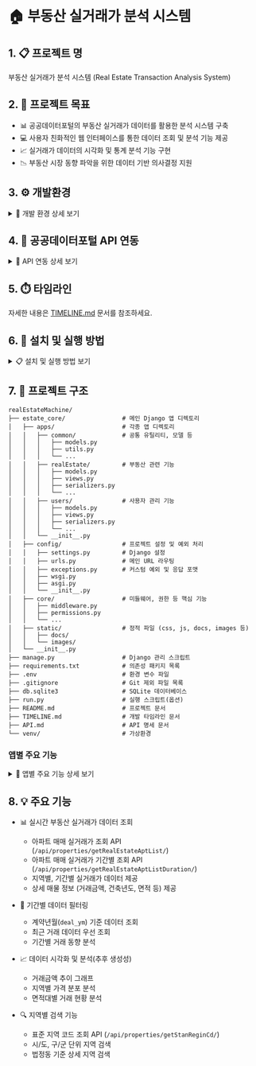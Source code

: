 # 🏠 부동산 실거래가 분석 시스템

## 1. 📋 프로젝트 명
부동산 실거래가 분석 시스템 (Real Estate Transaction Analysis System)

## 2. 🎯 프로젝트 목표
- 📊 공공데이터포털의 부동산 실거래가 데이터를 활용한 분석 시스템 구축
- 💻 사용자 친화적인 웹 인터페이스를 통한 데이터 조회 및 분석 기능 제공
- 📈 실거래가 데이터의 시각화 및 통계 분석 기능 구현
- 📉 부동산 시장 동향 파악을 위한 데이터 기반 의사결정 지원

## 3. ⚙️ 개발환경
<details>
<summary>🔧 개발 환경 상세 보기</summary>

<table>
    <thead>
        <tr>
            <th>구분</th>
            <th>항목</th>
            <th>상세 내용</th>
        </tr>
    </thead>
    <tr>
        <td rowspan="5"><strong>백엔드</strong></td>
        <td>🐍 언어</td>
        <td>Python 3.13</td>
    </tr>
    <tr>
        <td>🎯 프레임워크</td>
        <td>Django 5.0</td>
    </tr>
    <tr>
        <td>🔄 API 프레임워크</td>
        <td>Django REST Framework</td>
    </tr>
    <tr>
        <td>💾 데이터베이스</td>
        <td>SQLite3</td>
    </tr>
    <tr>
        <td>🗄️ ORM</td>
        <td>Django ORM</td>
    </tr>
    <tr>
        <td rowspan="3"><strong>개발 도구</strong></td>
        <td>💻 IDE</td>
        <td>Visual Studio Code</td>
    </tr>
    <tr>
        <td>🔄 버전 관리</td>
        <td>Git</td>
    </tr>
    <tr>
        <td>📡 API 테스트</td>
        <td>Postman</td>
    </tr>
    <tr>
        <td rowspan="6"><strong>주요 라이브러리</strong></td>
        <td>🔌 requests</td>
        <td>HTTP 요청 처리</td>
    </tr>
    <tr>
        <td>📊 pandas</td>
        <td>데이터 분석 및 처리</td>
    </tr>
    <tr>
        <td>🔑 python-dotenv</td>
        <td>환경 변수 관리</td>
    </tr>
    <tr>
        <td>🔄 django-filter</td>
        <td>Django 필터링 기능</td>
    </tr>
    <tr>
        <td>🔒 django-cors-headers</td>
        <td>CORS 설정</td>
    </tr>
    <tr>
        <td>📊 matplotlib</td>
        <td>데이터 시각화 및 그래프 생성</td>
    </tr>
</table>
</details>

## 4. 📡 공공데이터포털 API 연동
<details>
<summary>🔌 API 연동 상세 보기</summary>

### 사용 API 목록
 - 자세한 API 명세는 [API.md](./API.md) 문서를 참조하세요.
<table>
    <thead>
        <tr>
            <th>API 명</th>
            <th>용도</th>
            <th>데이터 형식</th>
            <th>제공 기관</th>
        </tr>
    </thead>
    <tbody>
        <tr>
            <td>아파트매매 실거래가 상세 자료</td>
            <td>아파트 실거래가 데이터 조회</td>
            <td>JSON</td>
            <td>국토교통부</td>
        </tr>
        <tr>
            <td>전국 법정동 코드</td>
            <td>지역 코드 조회</td>
            <td>JSON</td>
            <td>행정안전부</td>
        </tr>
    </tbody>
</table>

### API 연동 방식
- REST API 방식으로 데이터 요청
- XML 응답을 JSON으로 자동 변환
- 에러 처리 및 재시도 로직 구현
- 응답 데이터 캐싱 처리

### 데이터 갱신 주기
- 실거래가 데이터: 매월 1일 갱신
- 법정동 코드: 분기별 갱신

</details>

## 5. ⏱️ 타임라인
자세한 내용은 [TIMELINE.md](./TIMELINE.md) 문서를 참조하세요.


## 6. 🚀 설치 및 실행 방법
<details>
<summary>📋 설치 및 실행 방법 보기</summary>

### 필수 요구사항
- Python 3.8 이상
- pip (Python 패키지 관리자)
- Git
- 공공데이터포털 API 키 (https://www.data.go.kr)

### 설치 단계
1. 저장소 클론
```bash
git clone https://github.com/yourusername/realEstateMachine.git
cd realEstateMachine
```

2. 가상환경 생성 및 활성화
```bash
# 가상환경 생성
python -m venv venv

# 가상환경 활성화
# Windows
venv\Scripts\activate
# Linux/Mac
source venv/bin/activate
```

3. 의존성 패키지 설치
```bash
# pip 업그레이드
python -m pip install --upgrade pip

# requirements.txt 설치
pip install -r requirements.txt
```

4. 환경 변수 설정
- `.env` 파일을 프로젝트 루트 디렉토리에 생성
- 공공데이터포털 API 키 설정
```
# .env 파일 예시
API_KEY=your_api_key_here
DEBUG=True
SECRET_KEY=your_secret_key_here
```

5. 데이터베이스 설정
```bash
# 마이그레이션 파일 생성
python manage.py makemigrations

# 데이터베이스 마이그레이션
python manage.py migrate

# 관리자 계정 생성 (선택사항)
python manage.py createsuperuser
```

6. 정적 파일 수집
```bash
python manage.py collectstatic
```

7. 서버 실행
```bash
# 개발 서버 실행
python manage.py runserver

# 특정 포트로 실행 (예: 8000번 포트)
python manage.py runserver 8000
```

### 실행 확인
1. 웹 브라우저에서 `http://localhost:8000` 접속
2. 관리자 페이지는 `http://localhost:8000/admin`에서 접근 가능

### 주의사항
- API 키는 절대 공개 저장소에 커밋하지 마세요
- `.env` 파일은 `.gitignore`에 포함되어 있어야 합니다
- 개발 환경과 프로덕션 환경의 설정을 분리하여 관리하세요

### 문제 해결
1. 패키지 설치 오류
```bash
# 가상환경 재활성화
deactivate
source venv/bin/activate  # Linux/Mac
venv\Scripts\activate     # Windows

# pip 캐시 삭제 후 재설치
pip cache purge
pip install -r requirements.txt
```

2. 데이터베이스 오류
```bash
# 데이터베이스 초기화
python manage.py flush
python manage.py migrate
```

3. 정적 파일 오류
```bash
# 정적 파일 재수집
python manage.py collectstatic --clear
```
</details>

## 7. 📁 프로젝트 구조
```
realEstateMachine/
├── estate_core/                # 메인 Django 앱 디렉토리
│   ├── apps/                   # 각종 앱 디렉토리
│   │   ├── common/             # 공통 유틸리티, 모델 등
│   │   │   ├── models.py
│   │   │   ├── utils.py
│   │   │   └── ...
│   │   ├── realEstate/         # 부동산 관련 기능
│   │   │   ├── models.py
│   │   │   ├── views.py
│   │   │   ├── serializers.py
│   │   │   └── ...
│   │   ├── users/              # 사용자 관리 기능
│   │   │   ├── models.py
│   │   │   ├── views.py
│   │   │   ├── serializers.py
│   │   │   └── ...
│   │   └── __init__.py
│   ├── config/                 # 프로젝트 설정 및 예외 처리
│   │   ├── settings.py         # Django 설정
│   │   ├── urls.py             # 메인 URL 라우팅
│   │   ├── exceptions.py       # 커스텀 예외 및 응답 포맷
│   │   ├── wsgi.py
│   │   ├── asgi.py
│   │   └── __init__.py
│   ├── core/                   # 미들웨어, 권한 등 핵심 기능
│   │   ├── middleware.py
│   │   ├── permissions.py
│   │   └── ...
│   ├── static/                 # 정적 파일 (css, js, docs, images 등)
│   │   ├── docs/
│   │   └── images/
│   └── __init__.py
├── manage.py                   # Django 관리 스크립트
├── requirements.txt            # 의존성 패키지 목록
├── .env                        # 환경 변수 파일
├── .gitignore                  # Git 제외 파일 목록
├── db.sqlite3                  # SQLite 데이터베이스
├── run.py                      # 실행 스크립트(옵션)
├── README.md                   # 프로젝트 문서
├── TIMELINE.md                 # 개발 타임라인 문서
├── API.md                      # API 명세 문서
└── venv/                       # 가상환경
```

### 앱별 주요 기능

<details>
<summary>📱 앱별 주요 기능 상세 보기</summary>

<table>
    <thead>
        <tr>
            <th>앱</th>
            <th>기능</th>
            <th>상세 내용</th>
        </tr>
    </thead>
    <tbody>
        <tr>
            <td rowspan="2"><strong>Common</strong></td>
            <td>API 호출 유틸리티</td>
            <td>
                • <code>callGetApi</code>: 외부 API 호출 및 응답 처리<br>
                • <code>xmlToJson</code>: XML 응답을 JSON으로 변환
            </td>
        </tr>
        <tr>
            <td>캐싱 유틸리티(추가예정)</td>
            <td>
                • API 응답 캐싱<br>
                • 캐시 관리 기능
            </td>
        </tr>
        <tr>
            <td rowspan="3"><strong>Real Estate</strong></td>
            <td>부동산 매물 관리</td>
            <td>
                • 매물 등록/수정/삭제<br>
                • 매물 조회 및 필터링
            </td>
        </tr>
        <tr>
            <td>실거래가 데이터 관리</td>
            <td>
                • 공공데이터포털 API 연동<br>
                • 실거래가 데이터 조회<br>
                • 지역 코드 관리
            </td>
        </tr>
        <tr>
            <td>API 엔드포인트</td>
            <td>
                • <code>/api/properties/getRealEstateAptList/</code>: 아파트 매매 실거래가 조회<br>
                • <code>/api/properties/getStanReginCd/</code>: 표준 지역 코드 조회
            </td>
        </tr>
        <tr>
            <td rowspan="2"><strong>Users(추가예정)</strong></td>
            <td>사용자 인증</td>
            <td>
                • JWT 기반 인증<br>
                • 권한 관리
            </td>
        </tr>
        <tr>
            <td>사용자 관리</td>
            <td>
                • 회원가입/로그인<br>
                • 사용자 정보 관리
            </td>
        </tr>
    </tbody>
</table>
</details>

## 8. 💡 주요 기능
- 📊 실시간 부동산 실거래가 데이터 조회
  - 아파트 매매 실거래가 조회 API (`/api/properties/getRealEstateAptList/`)
  - 아파트 매매 실거래가 기간별 조회 API (`/api/properties/getRealEstateAptListDuration/`)
  - 지역별, 기간별 실거래가 데이터 제공
  - 상세 매물 정보 (거래금액, 건축년도, 면적 등) 제공

- 📅 기간별 데이터 필터링
  - 계약년월(`deal_ym`) 기준 데이터 조회
  - 최근 거래 데이터 우선 조회
  - 기간별 거래 동향 분석

- 📈 데이터 시각화 및 분석(추후 생성성)
  - 거래금액 추이 그래프
  - 지역별 가격 분포 분석
  - 면적대별 거래 현황 분석

- 🔍 지역별 검색 기능
  - 표준 지역 코드 조회 API (`/api/properties/getStanReginCd/`)
  - 시/도, 구/군 단위 지역 검색
  - 법정동 기준 상세 지역 검색

